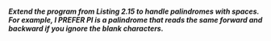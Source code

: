 ##### Extend the program from Listing 2.15 to handle palindromes with spaces. For example, I PREFER PI is a palindrome that reads the same forward and backward if you ignore the blank characters.
